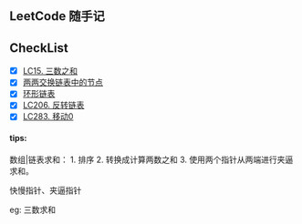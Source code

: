 ## LeetCode 随手记


## CheckList

* [x] [LC15. 三数之和](https://leetcode-cn.com/problems/3sum/)
* [x] [两两交换链表中的节点](https://leetcode-cn.com/problems/swap-nodes-in-pairs)
* [x] [环形链表](https://leetcode-cn.com/problems/linked-list-cycle/)
* [x] [LC206. 反转链表](https://leetcode-cn.com/problems/reverse-linked-list/)
* [x] [LC283. 移动0](https://leetcode-cn.com/problems/move-zeroes/)

#### tips: 

数组|链表求和： 
    1. 排序 
    2. 转换成计算两数之和 
    3. 使用两个指针从两端进行夹逼求和。

快慢指针、夹逼指针
    
eg: 三数求和